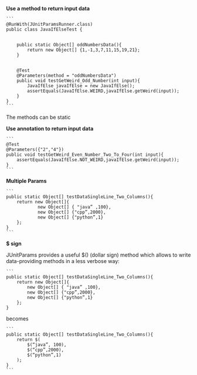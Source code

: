 **Use a method to return input data**


    ``` 
    @RunWith(JUnitParamsRunner.class)
    public class JavaIfElseTest {
	
	
        public static Object[] oddNumbersData(){ 
            return new Object[] {1,-1,3,7,11,15,19,21};
        }
        
        
        @Test
        @Parameters(method = "oddNumbersData")
        public void testGetWeird_Odd_Number(int input){
            JavaIfElse javaIfElse = new JavaIfElse();
            assertEquals(JavaIfElse.WEIRD,javaIfElse.getWeird(input));
        }
    }
    ```


The methods can be static



**Use annotation to return input data**

    ```
    @Test
    @Parameters({"2","4"})
    public void testGetWeird_Even_Number_Two_To_Four(int input){
        assertEquals(JavaIfElse.NOT_WEIRD,javaIfElse.getWeird(input));
    }
    ```



**Multiple Params**

    ```
    public static Object[] testDataSingleLine_Two_Columns(){
        return new Object[]{
                new Object[] { "java” ,100},
                new Object[] {"cpp”,2000},
                new Object[] {"python”,1}
        };
    }
    ```


**$ sign**

JUnitParams provides a useful $() (dollar sign) method which allows to write data-providing methods in a less verbose way:

    ```
    public static Object[] testDataSingleLine_Two_Columns(){
        return new Object[]{
            new Object[] { "java” ,100},
            new Object[] {"cpp”,2000},
            new Object[] {"python”,1}
        };
    }


becomes

    ```
    public static Object[] testDataSingleLine_Two_Columns(){
        return $(
            $(“java”, 100),
            $(“cpp”,2000),
            $(“python”,1)
        );
    }
    ```
